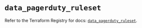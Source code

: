 # `data_pagerduty_ruleset`

Refer to the Terraform Registry for docs: [`data_pagerduty_ruleset`](https://registry.terraform.io/providers/pagerduty/pagerduty/3.14.2/docs/data-sources/ruleset).
